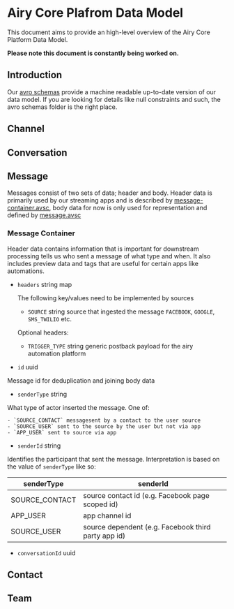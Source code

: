 # Airy Core Plafrom Data Model

This document aims to provide an high-level overview of the Airy Core Platform Data Model.

**Please note this document is constantly being worked on.**

## Introduction

Our [avro schemas](/backend/avro) provide a machine readable up-to-date version
of our data model. If you are looking for details like null constraints and
such, the avro schemas folder is the right place.

## Channel

## Conversation

## Message

Messages consist of two sets of data; header and body. Header data is primarily used by our streaming apps and is described by [message-container.avsc](../avro/communication/message-container.avsc), body data for now is only used for representation and defined by [message.avsc](../avro/communication/message-content.avsc)

### Message Container

Header data contains information that is important for downstream processing tells us who sent a message of what type and when. It also includes preview data and tags that are useful for certain apps like automations.

- `headers` string map

    The following key/values need to be implemented by sources

    - `SOURCE` string source that ingested the message `FACEBOOK`, `GOOGLE`, `SMS_TWILIO` etc.

    Optional headers:

    - `TRIGGER_TYPE` string generic postback payload for the airy automation platform


- `id` uuid

Message id for deduplication and joining body data

- `senderType` string

What type of actor inserted the message. One of:

    - `SOURCE_CONTACT` messagesent by a contact to the user source
    - `SOURCE_USER` sent to the source by the user but not via app
    - `APP_USER` sent to source via app

- `senderId` string

Identifies the participant that sent the message. Interpretation is based on the value of `senderType` like so:

| senderType     | senderId                                            |
|----------------|-----------------------------------------------------|
| SOURCE_CONTACT | source contact id (e.g. Facebook page scoped id)    |
| APP_USER       | app channel id                                      |
| SOURCE_USER    | source dependent (e.g. Facebook third party app id) |


- `conversationId` uuid


## Contact

## Team

